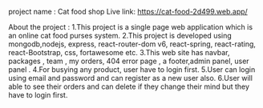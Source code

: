 project name : Cat food shop
Live link: https://cat-food-2d499.web.app/
 
About the project : 1.This project is a single page web application which is an online cat food purses system. 2.This project is developed using mongodb,nodejs, express, react-router-dom v6, react-spring, react-rating, react-Bootstrap, css, fortawesome etc. 3.This web site has navbar, packages , team , my orders, 404 error page , a footer,admin panel, user panel . 4.For busying any product, user have to login first. 5.User can login using email and password and can register as a new user also. 6.User will able to see their orders and can delete if they change their mind but they have to login first.